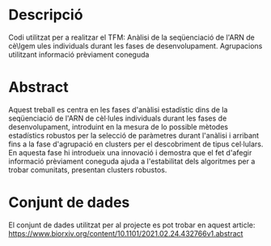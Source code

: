 # Descripció
Codi utilitzat per a realitzar el TFM: Anàlisi de la seqüenciació de l'ARN de cè\lgem ules individuals durant les fases de desenvolupament. Agrupacions utilitzant informació prèviament coneguda

# Abstract
Aquest treball es centra en les fases d'anàlisi estadístic dins de la seqüenciació de l'ARN de cèl·lules individuals durant les fases de desenvolupament, introduint en la mesura de lo possible mètodes estadístics robustos per la selecció de paràmetres durant l'anàlisi i arribant fins a la fase d'agrupació en clusters per el descobriment de tipus cel·lulars. En aquesta fase hi introdueix una innovació i demostra que el fet d'afegir informació prèviament coneguda ajuda a l'estabilitat dels algoritmes per a trobar comunitats, presentan clusters robustos.

# Conjunt de dades
El conjunt de dades utilitzat per al projecte es pot trobar en aquest article: https://www.biorxiv.org/content/10.1101/2021.02.24.432766v1.abstract

